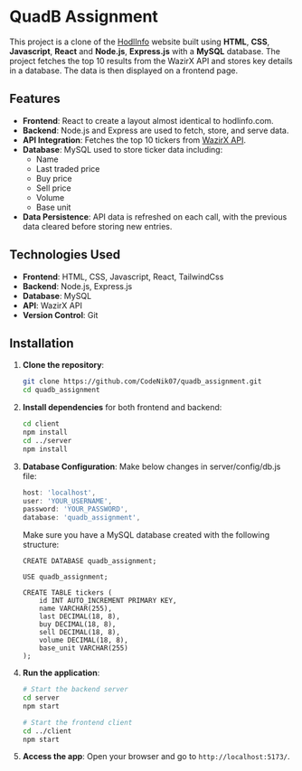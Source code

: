 # QuadB Assignment

This project is a clone of the [HodlInfo](https://hodlinfo.com) website built using **HTML**, **CSS**, **Javascript**, **React** and **Node.js**, **Express.js** with a **MySQL** database. The project fetches the top 10 results from the WazirX API and stores key details in a database. The data is then displayed on a frontend page.

## Features
- **Frontend**: React to create a layout almost identical to hodlinfo.com.
- **Backend**: Node.js and Express are used to fetch, store, and serve data.
- **API Integration**: Fetches the top 10 tickers from [WazirX API](https://api.wazirx.com/api/v2/tickers).
- **Database**: MySQL used to store ticker data including:
  - Name
  - Last traded price
  - Buy price
  - Sell price
  - Volume
  - Base unit
- **Data Persistence**: API data is refreshed on each call, with the previous data cleared before storing new entries.

## Technologies Used
- **Frontend**: HTML, CSS, Javascript, React, TailwindCss
- **Backend**: Node.js, Express.js
- **Database**: MySQL
- **API**: WazirX API
- **Version Control**: Git

## Installation

1. **Clone the repository**:
    ```bash
    git clone https://github.com/CodeNik07/quadb_assignment.git
    cd quadb_assignment
    ```

2. **Install dependencies** for both frontend and backend:
    ```bash
    cd client
    npm install
    cd ../server
    npm install
    ```
3. **Database Configuration**: Make below changes in server/config/db.js file:
    ```db.js
    host: 'localhost',
    user: 'YOUR_USERNAME',
    password: 'YOUR_PASSWORD',
    database: 'quadb_assignment',
    ```
    Make sure you have a MySQL database created with the following structure:
    ```
    CREATE DATABASE quadb_assignment;

    USE quadb_assignment;

    CREATE TABLE tickers (
        id INT AUTO_INCREMENT PRIMARY KEY,
        name VARCHAR(255),
        last DECIMAL(18, 8),
        buy DECIMAL(18, 8),
        sell DECIMAL(18, 8),
        volume DECIMAL(18, 8),
        base_unit VARCHAR(255)
    );
    ```
4. **Run the application**:
    ```bash
    # Start the backend server
    cd server
    npm start

    # Start the frontend client
    cd ../client
    npm start
    ```
5. **Access the app**:
   Open your browser and go to `http://localhost:5173/`.
